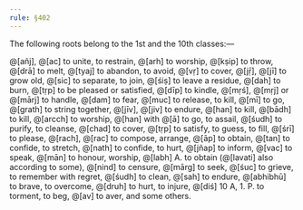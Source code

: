 ```yaml
---
rule: §402
---
```


The following roots belong to the 1st and the 10th classes:—

@[añj], @[ac] to unite, to restrain, @[arh] to worship, @[kṣip] to throw, @[drā] to melt, @[tyaj] to abandon, to avoid, @[vṛ] to cover, @[jṝ], @[jī] to grow old, @[sic] to separate, to join, @[śiṣ] to leave a residue, @[dah] to burn, @[tṛp] to be pleased or satisfied, @[dīp] to kindle, @[mṛś], @[mṛj] or @[mārj] to handle, @[dam] to fear, @[muc] to release, to kill, @[mī] to go, @[grath] to string together, @[jīv], @[jiv] to endure, @[han] to kill, @[bādh] to kill, @[arcch] to worship, @[han] with @[ā] to go, to assail, @[śudh] to purify, to cleanse, @[chad] to cover, @[tṛp] to satisfy, to guess, to fill, @[śrī] to please, @[rach], @[rac] to compose, arrange, @[āp] to obtain, @[tan] to confide, to stretch, @[nath] to confide, to hurt, @[jñap] to inform, @[vac] to speak, @[mān] to honour, worship, @[labh] A. to obtain (@[lavati] also according to some), @[nind] to censure, @[mārg] to seek, @[śuc] to grieve, to remember with regret, @[śudh] to clean, @[sah] to endure, @[abhibhū] to brave, to overcome, @[druh] to hurt, to injure, @[diś] 10 A, 1. P. to torment, to beg, @[av] to aver, and some others.